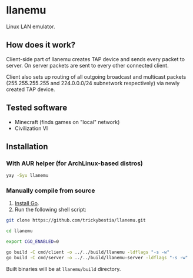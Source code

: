 # llanemu

Linux LAN emulator.

## How does it work?

Client-side part of llanemu creates TAP device and sends every packet to server. On server packets are sent to every other connected client.

Client also sets up routing of all outgoing broadcast and multicast packets (255.255.255.255 and 224.0.0.0/24 subnetwork respectively) via newly created TAP device.

## Tested software

* Minecraft (finds games on "local" network)
* Civilization VI

## Installation

### With AUR helper (for ArchLinux-based distros)

```sh
yay -Syu llanemu
```

### Manually compile from source

1. [Install Go](https://go.dev/).
2. Run the following shell script:

```sh
git clone https://github.com/trickybestia/llanemu.git

cd llanemu

export CGO_ENABLED=0

go build -C cmd/client -o ../../build/llanemu -ldflags "-s -w"
go build -C cmd/server -o ../../build/llanemu-server -ldflags "-s -w"
```

Built binaries will be at `llanemu/build` directory.
